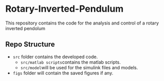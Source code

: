# Rotary-Inverted-Pendulum
This repository contains the code for the analysis and control of a rotary inverted pendolum

## Repo Structure
* `src` folder contains the developed code.
  * `src/matlab scripts`contains the matlab scripts.
  * `src/model`will be used for the simulink files and models.
* `figs` folder will contain the saved figures if any.
